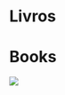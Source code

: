 # Livros
# Books
<img src="https://v5.airtableusercontent.com/v3/u/29/29/1717603200000/ka0z-n7LIagbPx5v1qOPvQ/qjT9bR-cIHwFNxbYm3QI4DcvYj5oB-SGA2INdn8DRkDhicJefFyzGQHyAGiRA_t2WLeaJyl6rQeAuAMmpAjyDm_G3De34u6slsSC_mOXB81Q2V-Jj4hB6TtHZu5NC9PxHDe9IRn7TdYcYw6pijELeg/ypfXS-RZ2YPMjgDZvRG0B6VCTFKYimBDuwIDGDPdw4o">
